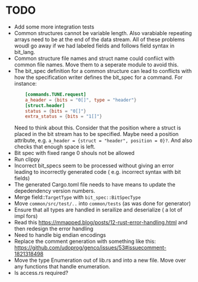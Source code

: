   # TODO

  - Add some more integration tests
  - Common structures cannot be variable length. Also varabiable repeating arrays need to be at the end of 
    the data stream. All of these problems woudl go away if we had labeled fields and follows field syntax
    in bit_lang.
  - Common structure file names and struct name could confiict with common file names.
    Move them to a seperate module to avoid this.
  - The bit_spec definition for a common structure can lead to conflicts  with how the specification writer
    defines the bit_spec for a command. For instance:
    ```toml
        [commands.TUNE.request]
        a_header = {bits = "0[]", type = "header"}
        [struct.header]
        status = {bits = "0[]"}
        extra_status = {bits = "1[]"}
    ```
    Need to think about this. Consider that the position where a struct is placed in the bit stream
    has to be specified. Maybe need a position  attribute, e.g. `a_header = {struct = "header", position = 0}?`.
    And also checks that enough space is left.
  - Bit spec with fixed range 0 shouls not be allowed   
  - Run clippy
  - Incorrect bit_specs seem to be processed without giving an error leading to incorrectly generated code
    ( e.g. incorrect syntax with bit fields)
  - The generated Cargo.toml file needs to have means to update the depedendency version numbers.
  - Merge field::`TargetType` with `bit_spec::BitSpecType`
   - Move `common/src/test/..` into `common/tests` (as was done for generator)
   - Ensure that all types are handled in serailize and deserialize ( a lot of impl fors)
   - Read this  https://mmapped.blog/posts/12-rust-error-handling.html and then redesign the error handling
   - Need to handle big endian encodings
   - Replace the comment generation with something like this:  https://github.com/udoprog/genco/issues/53#issuecomment-1821318498
   - Move the type Enumeration out of lib.rs and into a new file. Move over any functions that handle enumeration.
   - Is access.rs required?